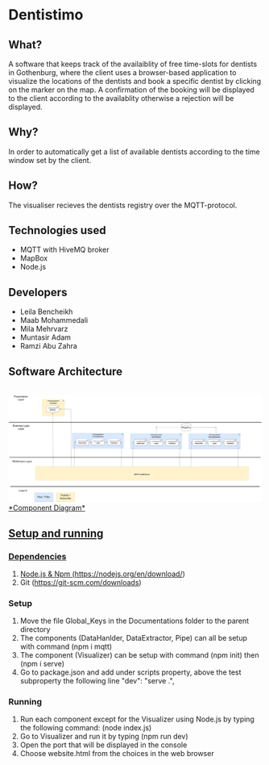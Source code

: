 # Dentistimo

## What?
A software that keeps track of the availaiblity of free time-slots for dentists in Gothenburg, where the client uses a browser-based application to visualize the locations of the dentists and book a specific dentist by clicking on the marker on the map. A confirmation of the booking will be displayed to the client according to the availablity otherwise a rejection will be displayed.

## Why?
In order to automatically get a list of available dentists according to the time window set by the client.

## How?
The visualiser recieves the dentists registry over the MQTT-protocol.

## Technologies used
*  MQTT with HiveMQ broker
*  MapBox
*  Node.js

## Developers
* Leila Bencheikh
* Maab Mohammedali
* Mila Mehrvarz
* Muntasir Adam
* Ramzi Abu Zahra

## Software Architecture


<br>
<a href="https://viewer.diagrams.net/?tags=%7B%7D&highlight=0000ff&edit=_blank&layers=1&nav=1&title=Untitled%20Diagram.drawio#R7V1fd5u4Ev80eUwOkkDAY52223Nvctve5u7u3TdssM0GGxfjJO6nX2EQRkLYcgJCwU57EiNsGWZ%2B80ejmeEK3S5efku81fw%2B9oPoChr%2ByxX6eAWhY9km%2BZONbPMRZEIjH5kloZ%2BPVQZ%2BhL%2BCfBDQ0U3oB%2BtiLB9K4zhKwxU7OImXy2CSMmNeksTP7NumceQzAytvFtQGfky8qD76R%2Bin8%2BLGoL0f%2FxKEszn9ZoDd%2FMzCo28u7mQ99%2Fz4uTKEPl2h2ySO0%2FzV4uU2iDLqsXT53HC2vLAkWKYyH%2FjrCXjOeLb699MSONtPX%2F40Hv53Xczy5EWb4oavII7IfKNVdsnptqAD%2FrnJrnO08JJZuLxCH8hZvHohv43Kb%2FKGjD%2FBS3rtReGseN%2BEXGCQlKen8TK9Xu8YnZ2FMPsonZ%2B8mhV%2Fo%2Fzv5xU%2FpseVjYVXITuFt1iRF1H96DZerOJlxlI6zH6Ep864dl3Jmy5Mf6rnAw%2FhIvidTOp7aZwcoofoXvzw6e1EehsA2uSV6J53t0hHIfM1sODFxyiYZufjpyCZRjvVNA2JykCjebogfz6CjFRJvHogTA4yHWMUF1eo6UyHjbKP3MYRYUI2N%2FK9wJlOyPg6TeLHoHIGT5xgPC2vp6q4qBYKEoKVylChyH4L4kWQJlvyluIsxk7%2BkcKsOCbOj5%2F3Oto2C8U7r%2BjnUht7hV2YlXPvVSd5UWjPEzQpFGhSju7EAqyyl5NSxtHo7yBNt9SyOHSgNCmmgOJ1%2Bh1U7dJEBTUSQhEFi7EkiLw0fGLNpIiqxfd9i8NMqdEvu4Ymw0GTnSCeTtcEcjxTyot%2BPZ9QixbvkHpr1G07Me1U8bZ%2BWfKqrmEWLczd2RH%2B93C9IRfyK%2BjUQHYKnJZ5rJOlnE6ncCK0lD4eYwu3YymvsWEzihZZTk3PI6GiR2azUn%2BTqTR1M5XoVKqeh6m06ny6hVcfKkqbHI7aFtO36Yw%2FgvE6TAOxzHMgO0V42xBFy2RF0aTHFRwBRwAktyunFctL4iL2N9lYh2JonUpRxWLIcs9WJYbucSYl8WbpB36B3ThJ5%2FEsXnrRXRyvCoTvuFQwxdukMWu8gqX%2FIYuWkcMlEe185PPOxu2mXD8G6WROD%2BJNMgm%2BBQlZgxPX5sfKm4TLWXEy3UlRw0lpqcq%2F4jhWUiqzjaugYsLAZ%2BJ8dUi1jA7L4vBREC3%2FVPsgofFSVSiZe9H0NkwmUR0rhJfJ9s%2Fs4Maih%2F%2BvHNIoLy59H6pNAI80abzogwPgctbahVJAIIT1tpW3rbI3rDuBiijoy0GFTBOu1hlvn%2BfEnGZSnJ15TrwVCwnqIZerHG%2B9yuPw0%2FAlw9ooCYjZ9sa7mTOeFjdGvsYaXVkfMyRu0ihcEg%2BYhvBrGqcLa4wszho7AmssMCegK2MMBIpee3%2Frx2a8niThuGmN2a%2FLZUPE8NhFdZdBrccFJfS0QperxNzF52LZJNCR2svit804CtdzPUURAJuN2WsgiyfE7BXI4itoeh6yKAjZay%2BLd%2FEsnOgoh66pnRieEA9UIYa6RwN7EkMksWw4vzgERcvRBSgq3tj1AhQAhFkBtzE7R8eRCCRhVQcciTiOGNmQhTrE2D0jRrQnf3YBCQAswLFBYJlVBiSQhGE%2BQ40vLb9YkfyWW7olcNANtPf%2FkFppFmwbDk%2F%2FBy9hms%2BMbVwc51MbwCqOP77Q68gOtpWDEqTF2OvRSFW1Pmg0TS7mptqaSGxqnoE1QTbPhr6tiX2xJs0B2OPy66qRX8fljYli8XXOwXy8wf2QXnAqAkwtoKQaMBL5EcPX9y7UbPFgKk5IUKnu986faVFnr3D%2BoJbOnwnV6AK%2BLkO1LjAVxyjVGI%2FdZ%2Fd42h1tG6CpwBNRBaba5r1qMEkEModvWHDNH%2BzbsJxjPmT3aWuOy7AZlDUBR6TtFRlwBUnkM%2BBO%2FKI9uvIpW9UKtii8oE%2FBUCK8hqGUQw377lq5uW6LpYZHt%2FvvDw%2Fk%2FBeiO%2B%2B%2FkxejzBVL5MnAWZ4BVIzZhsWbAlgz%2Bcig6VxsjkNXVt8eUPSwsnzENrN8dF334PJRtBDll5OVhYfhIHbpYRjgyHpid9TeClU2WGUr2p24NrHBgNtxXuvmmJZL%2BGWYlmNgbALACw3ChNyGAbHtupbNV%2B01%2BEBteSmOxJb6exEXHvTsavmg1uvebTaoc1vwHTsok%2BL9z%2BvQBS1uTxc7igE04L1%2FvQDksAoJAD7RUh4zpnlkqq5Bo3jrv6eYL3ZOMtrtxnxlLSqtZureopqsBrQkC95aA53Efv%2F7i%2Fmqr5RVBxiLAwxSWyrrSCwlhh%2FXJZ4wxwZBYxClgV1HtPOfL7mz%2B5dZ5SPcVBpFuEBoRXAbL8n77rwts8bP529Y0mexCpbp7Pq7sELVxXoxVANHxp5w4kUfihOL0PejJpSxSqsCAdTWSh8Qgt2w6xZEt4Gq1QxUw1dhgDqDgSi%2B3xIMRps1EbT1OoNAXqBzgUKDH1q2z6sGfWhupxIguKIMgpaAcL%2Bj9jMh2QUCewhgdsMVQFrLoQIDX%2FxHvHj8Tzp53H69i0fGz0%2B%2FXoT9aQ%2F6dkfMNU%2B3XrpXXtuAXdwD7Aq0LhYEWEEbTbmElD45YPQ2SiuKZZsG1o7S9cjKt3CV6aFsWmiQ9cSuPe7Z6B3MbeMCW9DNFQJTodqpxzGK2vqSS2XfizNiFLJdnlFmz4xSvPY%2F3yilzUUpMeBmkY9S0kLixqnai1IKMSNa%2Fr%2FCrayX%2FAczAoyLHwkMi%2FMjMR1Q4UdG8a%2F459fJz7%2B%2B%2F%2Fx7bv7LeUo%2FPbf6nIPWExgGmVdxden63A%2FhP8fJwktv58HkpDyWS%2BPnYT0i4RpwBYAOTY5X8owEoRaGx721zho%2FHzQLurZ66b7xs5As77Hhkt6NCK8BF%2FJxYX2N21nbJSGTe%2Bu6dBByukpi902XhGR5jy3YtW5DiBDLyf7lsLce7AcBd5FDhiyCmIH2cqhtC0Jg6CaDEj0HFMqgfTJBz0IGz7Hur5rddQgr1ewu8UpHUagYumw%2BSVku2n5yl%2Fg%2Bz%2Fs5CEfxIsgG7BUvZRi4L7xIZBgMPxkQAXZ7x8UCi9xRLqCYLRKhovNT9tLCa6oRXgtwjhx21DQeFN%2B14pqnQTce1AdjyLyxoWPQH27zWLZNQWsgkwibDd9eWDQxUBt7MeDKo9fbC0GtkJh6iko%2FuCcuKff1LpVC7awlFcGlFidSjZdLoRA54%2Bi2NFDcIHSAjQWPSjh1qrpPLDStGwuUzp1BeVlrPaJK5BUHGd9pA8E3eRvqwMXvuSu2HzLP%2Bhu%2B%2FSAyzvVx7NuCCLqE%2FjeYhWs6tzAfaUso5wcJOs6pca4f7sblgDd5nO20xtecAVRGc0Lvlu0dJOIC02BNN3ZdWu1ZJb0oBwzwOdntEX%2BYkT1EYzGFxoa0JwRtvEQbPbXcI0JMY0dSFZuKgjgQuOZNvSsOzUzsrrGr%2BK6HHig8rEGOw0fWTVQGH0TbEdE9Z0etW2i%2B66hfawbFcbmtf6te%2F6XWkje3jDg9jx%2FmSrcplZ%2BeFqXfdFxh0MWVyecWaVva8T6pXnSiiONH4kh88ZZ%2B1G2ZRkcIaJNZ51edASxux90R1Dwrrs6QaayutjyjVO%2B6ZsL1VJ9hCQIL2qej6l2gASzMJSKpfC62mMsSqUkqM8ONk2mqVhj7KtEQBDS0F0atazTIdXN7Tv3LokTIQKUswlNpeiayKFinay%2BL%2BtZp2K52ciiR56NSDs2TaXoecjjgvjyNgnU8fbdAy9G4Ku3E2nmCjWvzO6RqI%2FGW4qd6vLeMLGrntUEMNGp76ooRI5H9o28kvjXL7Lr9Pd1bzJdLdd5b5BerKs%2BDXE6Aa6MeSzawIJA1PP2vS8mGOpABO6vZYIAGELTUYutS2ZfzoqHAsi9LQR87cLEUoujqcSFWlHMByt2nnjw9PPQsHVWrSXWI4cNFqhHzrrN0Wlsb2FiztQEecHGeLhUbWFVNloXsG9PdV2ywEUbi5XX2MCfxfQ%2Bypk9NwYa8z6EMXPwmvGoLcqn427Gh5vr1bUGGWfPHFw1U7cdB2yEl88KHKsnaE9rvv3ORN210Y%2BKG9g6OZd9YXFpV1ypgkBWAjaBjXJYWHZb2igyUIRHQpkN0txTbN9A2yv9qcWhLhEb1NUWtlRwYiF3M2NRpad8UkcMkzjIz9mwkhJzfx36QveMf"> <img  src="./Component.png"><br>
*Component Diagram*

## Setup and running

### Dependencies
1. Node.js & Npm (https://nodejs.org/en/download/)
2. Git (https://git-scm.com/downloads)

### Setup
1. Move the file Global_Keys in the Documentations folder to the parent directory
2. The components (DataHanlder, DataExtractor, Pipe) can all be setup with command (npm i mqtt)
3. The component (Visualizer) can be setup with command  (npm init) then (npm i serve)
4. Go to package.json and add under scripts property, above the test subproperty the following line "dev": "serve .",



### Running

1. Run each component except for the Visualizer using Node.js by typing the following command:  (node index.js)
2. Go to Visualizer and run it by typing (npm run dev)
3. Open the port that will be displayed in the console
4. Choose website.html from the choices in the web browser

